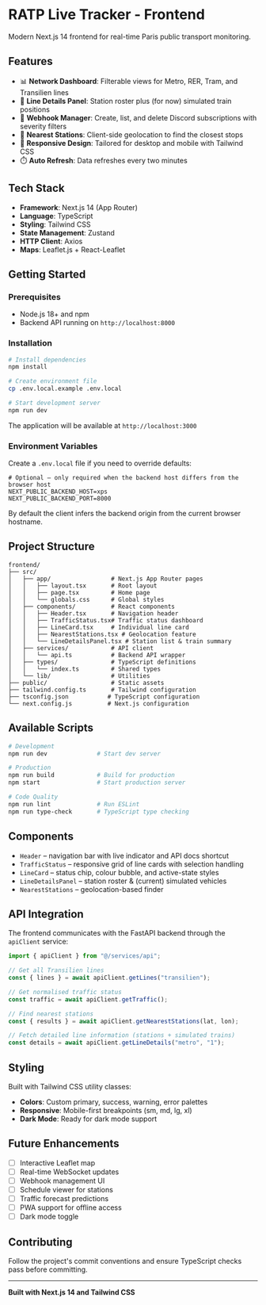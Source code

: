 # RATP Live Tracker - Frontend

Modern Next.js 14 frontend for real-time Paris public transport monitoring.

## Features

- 📊 **Network Dashboard**: Filterable views for Metro, RER, Tram, and Transilien lines
- 🧭 **Line Details Panel**: Station roster plus (for now) simulated train positions
- 🔔 **Webhook Manager**: Create, list, and delete Discord subscriptions with severity filters
- 📍 **Nearest Stations**: Client-side geolocation to find the closest stops
- 📱 **Responsive Design**: Tailored for desktop and mobile with Tailwind CSS
- ⏱️ **Auto Refresh**: Data refreshes every two minutes

## Tech Stack

- **Framework**: Next.js 14 (App Router)
- **Language**: TypeScript
- **Styling**: Tailwind CSS
- **State Management**: Zustand
- **HTTP Client**: Axios
- **Maps**: Leaflet.js + React-Leaflet

## Getting Started

### Prerequisites

- Node.js 18+ and npm
- Backend API running on `http://localhost:8000`

### Installation

```bash
# Install dependencies
npm install

# Create environment file
cp .env.local.example .env.local

# Start development server
npm run dev
```

The application will be available at `http://localhost:3000`

### Environment Variables

Create a `.env.local` file if you need to override defaults:

```env
# Optional – only required when the backend host differs from the browser host
NEXT_PUBLIC_BACKEND_HOST=xps
NEXT_PUBLIC_BACKEND_PORT=8000
```
By default the client infers the backend origin from the current browser hostname.

## Project Structure

```
frontend/
├── src/
│   ├── app/                 # Next.js App Router pages
│   │   ├── layout.tsx       # Root layout
│   │   ├── page.tsx         # Home page
│   │   └── globals.css      # Global styles
│   ├── components/          # React components
│   │   ├── Header.tsx       # Navigation header
│   │   ├── TrafficStatus.tsx# Traffic status dashboard
│   │   ├── LineCard.tsx     # Individual line card
│   │   ├── NearestStations.tsx # Geolocation feature
│   │   └── LineDetailsPanel.tsx # Station list & train summary
│   ├── services/            # API client
│   │   └── api.ts           # Backend API wrapper
│   ├── types/               # TypeScript definitions
│   │   └── index.ts         # Shared types
│   └── lib/                 # Utilities
├── public/                  # Static assets
├── tailwind.config.ts       # Tailwind configuration
├── tsconfig.json           # TypeScript configuration
└── next.config.js          # Next.js configuration
```

## Available Scripts

```bash
# Development
npm run dev              # Start dev server

# Production
npm run build            # Build for production
npm start                # Start production server

# Code Quality
npm run lint             # Run ESLint
npm run type-check       # TypeScript type checking
```

## Components

- `Header` – navigation bar with live indicator and API docs shortcut
- `TrafficStatus` – responsive grid of line cards with selection handling
- `LineCard` – status chip, colour bubble, and active-state styles
- `LineDetailsPanel` – station roster & (current) simulated vehicles
- `NearestStations` – geolocation-based finder

## API Integration

The frontend communicates with the FastAPI backend through the `apiClient` service:

```typescript
import { apiClient } from "@/services/api";

// Get all Transilien lines
const { lines } = await apiClient.getLines("transilien");

// Get normalised traffic status
const traffic = await apiClient.getTraffic();

// Find nearest stations
const { results } = await apiClient.getNearestStations(lat, lon);

// Fetch detailed line information (stations + simulated trains)
const details = await apiClient.getLineDetails("metro", "1");
```

## Styling

Built with Tailwind CSS utility classes:

- **Colors**: Custom primary, success, warning, error palettes
- **Responsive**: Mobile-first breakpoints (sm, md, lg, xl)
- **Dark Mode**: Ready for dark mode support

## Future Enhancements

- [ ] Interactive Leaflet map
- [ ] Real-time WebSocket updates
- [ ] Webhook management UI
- [ ] Schedule viewer for stations
- [ ] Traffic forecast predictions
- [ ] PWA support for offline access
- [ ] Dark mode toggle

## Contributing

Follow the project's commit conventions and ensure TypeScript checks pass before committing.

---

**Built with Next.js 14 and Tailwind CSS**
